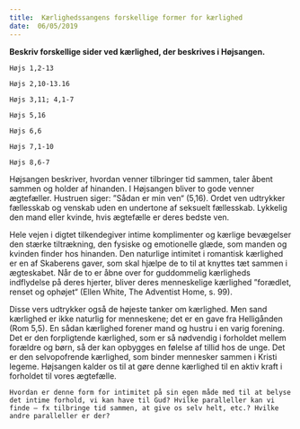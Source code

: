 ```yaml
---
title:  Kærlighedssangens forskellige former for kærlighed
date:  06/05/2019
---
```


**Beskriv forskellige sider ved kærlighed, der beskrives i Højsangen.**

`Højs 1,2-13`

`Højs 2,10-13.16`

`Højs 3,11; 4,1-7`

`Højs 5,16`

`Højs 6,6`

`Højs 7,1-10`

`Højs 8,6-7`

Højsangen beskriver, hvordan venner tilbringer tid sammen, taler åbent sammen og holder af hinanden. I Højsangen bliver to gode venner ægtefæller. Hustruen siger: ”Sådan er min ven“ (5,16). Ordet ven udtrykker fællesskab og venskab uden en undertone af seksuelt fællesskab. Lykkelig den mand eller kvinde, hvis ægtefælle er deres bedste ven.

Hele vejen i digtet tilkendegiver intime komplimenter og kærlige bevægelser den stærke tiltrækning, den fysiske og emotionelle glæde, som manden og kvinden finder hos hinanden. Den naturlige intimitet i romantisk kærlighed er en af Skaberens gaver, som skal hjælpe de to til at knyttes tæt sammen i ægteskabet. Når de to er åbne over for guddommelig kærligheds indflydelse på deres hjerter, bliver deres menneskelige kærlighed ”forædlet, renset og ophøjet“ (Ellen White, The Adventist Home, s. 99).

Disse vers udtrykker også de højeste tanker om kærlighed. Men sand kærlighed er ikke naturlig for menneskene; det er en gave fra Helligånden (Rom 5,5). En sådan kærlighed forener mand og hustru i en varig forening. Det er den forpligtende kærlighed, som er så nødvendig i forholdet mellem forældre og børn, så der kan opbygges en følelse af tillid hos de unge. Det er den selvopofrende kærlighed, som binder mennesker sammen i Kristi legeme. Højsangen kalder os til at gøre denne kærlighed til en aktiv kraft i forholdet til vores ægtefælle.

`Hvordan er denne form for intimitet på sin egen måde med til at belyse det intime forhold, vi kan have til Gud? Hvilke paralleller kan vi finde – fx tilbringe tid sammen, at give os selv helt, etc.? Hvilke andre paralleller er der?`